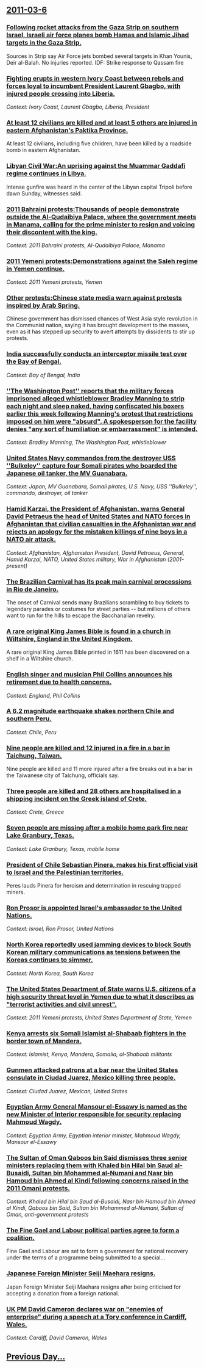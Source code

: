 ## [2011-03-6](/news/2011/03/6/index.md)

### [Following rocket attacks from the Gaza Strip on southern Israel, Israeli air force planes bomb Hamas and Islamic Jihad targets in the Gaza Strip. ](/news/2011/03/6/following-rocket-attacks-from-the-gaza-strip-on-southern-israel-israeli-air-force-planes-bomb-hamas-and-islamic-jihad-targets-in-the-gaza-s.md)
Sources in Strip say Air Force jets bombed several targets in Khan Younis, Deir al-Balah. No injuries reported. IDF: Strike response to Qassam fire 

### [Fighting erupts in western Ivory Coast between rebels and forces loyal to incumbent President Laurent Gbagbo, with injured people crossing into Liberia. ](/news/2011/03/6/fighting-erupts-in-western-ivory-coast-between-rebels-and-forces-loyal-to-incumbent-president-laurent-gbagbo-with-injured-people-crossing-i.md)
_Context: Ivory Coast, Laurent Gbagbo, Liberia, President_

### [At least 12 civilians are killed and at least 5 others are injured in eastern Afghanistan's Paktika Province. ](/news/2011/03/6/at-least-12-civilians-are-killed-and-at-least-5-others-are-injured-in-eastern-afghanistan-s-paktika-province.md)
At least 12 civilians, including five children, have been killed by a roadside bomb in eastern Afghanistan.

### [Libyan Civil War:An uprising against the Muammar Gaddafi regime continues in Libya. ](/news/2011/03/6/libyan-civil-war-pan-uprising-against-the-muammar-gaddafi-regime-continues-in-libya.md)
Intense gunfire was heard in the center of the Libyan capital Tripoli before dawn Sunday, witnesses said.

### [2011 Bahraini protests:Thousands of people demonstrate outside the Al-Qudaibiya Palace, where the government meets in Manama, calling for the prime minister to resign and voicing their discontent with the king. ](/news/2011/03/6/2011-bahraini-protests-pthousands-of-people-demonstrate-outside-the-al-qudaibiya-palace-where-the-government-meets-in-manama-calling-for-t.md)
_Context: 2011 Bahraini protests, Al-Qudaibiya Palace, Manama_

### [2011 Yemeni protests:Demonstrations against the Saleh regime in Yemen continue. ](/news/2011/03/6/2011-yemeni-protests-pdemonstrations-against-the-saleh-regime-in-yemen-continue.md)
_Context: 2011 Yemeni protests, Yemen_

### [Other protests:Chinese state media warn against protests inspired by Arab Spring. ](/news/2011/03/6/other-protests-pchinese-state-media-warn-against-protests-inspired-by-arab-spring.md)
Chinese government has dismissed chances of West Asia style revolution in the Communist nation, saying it has brought development to the masses, even as it has stepped up security to avert attempts by dissidents to stir up protests.

### [India successfully conducts an interceptor missile test over the Bay of Bengal. ](/news/2011/03/6/india-successfully-conducts-an-interceptor-missile-test-over-the-bay-of-bengal.md)
_Context: Bay of Bengal, India_

### [''The Washington Post'' reports that the military forces imprisoned alleged whistleblower Bradley Manning to strip each night and sleep naked, having confiscated his boxers earlier this week following Manning's protest that restrictions imposed on him were "absurd". A spokesperson for the facility denies "any sort of humiliation or embarrassment" is intended. ](/news/2011/03/6/the-washington-post-reports-that-the-military-forces-imprisoned-alleged-whistleblower-bradley-manning-to-strip-each-night-and-sleep-nake.md)
_Context: Bradley Manning, The Washington Post, whistleblower_

### [United States Navy commandos from the destroyer USS ''Bulkeley'' capture four Somali pirates who boarded the Japanese oil tanker, the MV Guanabara. ](/news/2011/03/6/united-states-navy-commandos-from-the-destroyer-uss-bulkeley-capture-four-somali-pirates-who-boarded-the-japanese-oil-tanker-the-mv-gua.md)
_Context: Japan, MV Guanabara, Somali pirates, U.S. Navy, USS ''Bulkeley'', commando, destroyer, oil tanker_

### [Hamid Karzai, the President of Afghanistan, warns General David Petraeus the head of United States and NATO forces in Afghanistan that civilian casualties in the Afghanistan war and rejects an apology for the mistaken killings of nine boys in a NATO air attack. ](/news/2011/03/6/hamid-karzai-the-president-of-afghanistan-warns-general-david-petraeus-the-head-of-united-states-and-nato-forces-in-afghanistan-that-civil.md)
_Context: Afghanistan, Afghanistan President, David Petraeus, General, Hamid Karzai, NATO, United States military, War in Afghanistan (2001-present)_

### [The Brazilian Carnival has its peak main carnival processions in Rio de Janeiro. ](/news/2011/03/6/the-brazilian-carnival-has-its-peak-main-carnival-processions-in-rio-de-janeiro.md)
The onset of Carnival sends many Brazilians scrambling to buy tickets to legendary parades or costumes for street parties -- but millions of others want to run for the hills to escape the Bacchanalian revelry.

### [A rare original King James Bible is found in a church in Wiltshire, England in the United Kingdom. ](/news/2011/03/6/a-rare-original-king-james-bible-is-found-in-a-church-in-wiltshire-england-in-the-united-kingdom.md)
A rare original King James Bible printed in 1611 has been discovered on a shelf in a Wiltshire church.

### [English singer and musician Phil Collins announces his retirement due to health concerns. ](/news/2011/03/6/english-singer-and-musician-phil-collins-announces-his-retirement-due-to-health-concerns.md)
_Context: England, Phil Collins_

### [A 6.2 magnitude earthquake shakes northern Chile and southern Peru. ](/news/2011/03/6/a-6-2-magnitude-earthquake-shakes-northern-chile-and-southern-peru.md)
_Context: Chile, Peru_

### [Nine people are killed and 12 injured in a fire in a bar in Taichung, Taiwan. ](/news/2011/03/6/nine-people-are-killed-and-12-injured-in-a-fire-in-a-bar-in-taichung-taiwan.md)
Nine people are killed and 11 more injured after a fire breaks out in a bar in the Taiwanese city of Taichung, officials say.

### [Three people are killed and 28 others are hospitalised in a shipping incident on the Greek island of Crete. ](/news/2011/03/6/three-people-are-killed-and-28-others-are-hospitalised-in-a-shipping-incident-on-the-greek-island-of-crete.md)
_Context: Crete, Greece_

### [Seven people are missing after a mobile home park fire near Lake Granbury, Texas. ](/news/2011/03/6/seven-people-are-missing-after-a-mobile-home-park-fire-near-lake-granbury-texas.md)
_Context: Lake Granbury, Texas, mobile home_

### [President of Chile Sebastian Pinera, makes his first official visit to Israel and the Palestinian territories. ](/news/2011/03/6/president-of-chile-sebastia-n-pia-era-makes-his-first-official-visit-to-israel-and-the-palestinian-territories.md)
Peres lauds Pinera for heroism and determination in rescuing trapped miners.

### [Ron Prosor is appointed Israel's ambassador to the United Nations. ](/news/2011/03/6/ron-prosor-is-appointed-israel-s-ambassador-to-the-united-nations.md)
_Context: Israel, Ron Prosor, United Nations_

### [North Korea reportedly used jamming devices to block South Korean military communications as tensions between the Koreas continues to simmer. ](/news/2011/03/6/north-korea-reportedly-used-jamming-devices-to-block-south-korean-military-communications-as-tensions-between-the-koreas-continues-to-simmer.md)
_Context: North Korea, South Korea_

### [The United States Department of State warns U.S. citizens of a high security threat level in Yemen due to what it describes as "terrorist activities and civil unrest". ](/news/2011/03/6/the-united-states-department-of-state-warns-u-s-citizens-of-a-high-security-threat-level-in-yemen-due-to-what-it-describes-as-terrorist-ac.md)
_Context: 2011 Yemeni protests, United States Department of State, Yemen_

### [Kenya arrests six Somali Islamist al-Shabaab fighters in the border town of Mandera. ](/news/2011/03/6/kenya-arrests-six-somali-islamist-al-shabaab-fighters-in-the-border-town-of-mandera.md)
_Context: Islamist, Kenya, Mandera, Somalia, al-Shabaab militants_

### [Gunmen attacked patrons at a bar near the United States consulate in Ciudad Juarez, Mexico killing three people. ](/news/2011/03/6/gunmen-attacked-patrons-at-a-bar-near-the-united-states-consulate-in-ciudad-jua-rez-mexico-killing-three-people.md)
_Context: Ciudad Juarez, Mexican, United States_

### [Egyptian Army General Mansour el-Essawy is named as the new Minister of Interior responsible for security replacing Mahmoud Wagdy. ](/news/2011/03/6/egyptian-army-general-mansour-el-essawy-is-named-as-the-new-minister-of-interior-responsible-for-security-replacing-mahmoud-wagdy.md)
_Context: Egyptian Army, Egyptian interior minister, Mahmoud Wagdy, Mansour el-Essawy_

### [The Sultan of Oman Qaboos bin Said dismisses three senior ministers replacing them with Khaled bin Hilal bin Saud al-Busaidi, Sultan bin Mohammed al-Numani and Nasr bin Hamoud bin Ahmed al Kindi following concerns raised in the 2011 Omani protests. ](/news/2011/03/6/the-sultan-of-oman-qaboos-bin-said-dismisses-three-senior-ministers-replacing-them-with-khaled-bin-hilal-bin-saud-al-busaidi-sultan-bin-moh.md)
_Context: Khaled bin Hilal bin Saud al-Busaidi, Nasr bin Hamoud bin Ahmed al Kindi, Qaboos bin Said, Sultan bin Mohammed al-Numani, Sultan of Oman, anti-government protests_

### [The Fine Gael and Labour political parties agree to form a coalition. ](/news/2011/03/6/the-fine-gael-and-labour-political-parties-agree-to-form-a-coalition.md)
Fine Gael and Labour are set to form a government for national recovery under the terms of a programme being submitted to a special&hellip;

### [Japanese Foreign Minister Seiji Maehara resigns. ](/news/2011/03/6/japanese-foreign-minister-seiji-maehara-resigns.md)
Japan Foreign Minister Seiji Maehara resigns after being criticised for accepting a donation from a foreign national.

### [UK PM David Cameron declares war on "enemies of enterprise" during a speech at a Tory conference in Cardiff, Wales. ](/news/2011/03/6/uk-pm-david-cameron-declares-war-on-enemies-of-enterprise-during-a-speech-at-a-tory-conference-in-cardiff-wales.md)
_Context: Cardiff, David Cameron, Wales_

## [Previous Day...](/news/2011/03/5/index.md)

